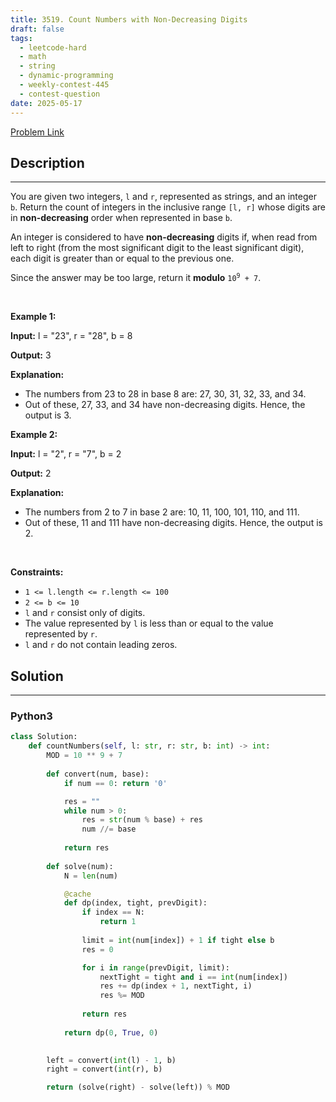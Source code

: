 ```yaml
---
title: 3519. Count Numbers with Non-Decreasing Digits 
draft: false
tags: 
  - leetcode-hard
  - math
  - string
  - dynamic-programming
  - weekly-contest-445
  - contest-question
date: 2025-05-17
---
```


[Problem Link](https://leetcode.com/problems/count-numbers-with-non-decreasing-digits/)

## Description

---
<p>You are given two integers, <code>l</code> and <code>r</code>, represented as strings, and an integer <code>b</code>. Return the count of integers in the inclusive range <code>[l, r]</code> whose digits are in <strong>non-decreasing</strong> order when represented in base <code>b</code>.</p>

<p>An integer is considered to have <strong>non-decreasing</strong> digits if, when read from left to right (from the most significant digit to the least significant digit), each digit is greater than or equal to the previous one.</p>

<p>Since the answer may be too large, return it <strong>modulo</strong> <code>10<sup>9</sup> + 7</code>.</p>

<p>&nbsp;</p>
<p><strong class="example">Example 1:</strong></p>

<div class="example-block">
<p><strong>Input:</strong> <span class="example-io">l = &quot;23&quot;, r = &quot;28&quot;, b = 8</span></p>

<p><strong>Output:</strong> <span class="example-io">3</span></p>

<p><strong>Explanation:</strong></p>

<ul>
	<li>The numbers from 23 to 28 in base 8 are: 27, 30, 31, 32, 33, and 34.</li>
	<li>Out of these, 27, 33, and 34 have non-decreasing digits. Hence, the output is 3.</li>
</ul>
</div>

<p><strong class="example">Example 2:</strong></p>

<div class="example-block">
<p><strong>Input:</strong> <span class="example-io">l = &quot;2&quot;, r = &quot;7&quot;, b = 2</span></p>

<p><strong>Output:</strong> <span class="example-io">2</span></p>

<p><strong>Explanation:</strong></p>

<ul>
	<li>The numbers from 2 to 7 in base 2 are: 10, 11, 100, 101, 110, and 111.</li>
	<li>Out of these, 11 and 111 have non-decreasing digits. Hence, the output is 2.</li>
</ul>
</div>

<p>&nbsp;</p>
<p><strong>Constraints:</strong></p>

<ul>
	<li><code><font face="monospace">1 &lt;= l.length &lt;= r.length &lt;= 100</font></code></li>
	<li><code>2 &lt;= b &lt;= 10</code></li>
	<li><code>l</code> and <code>r</code> consist only of digits.</li>
	<li>The value represented by <code>l</code> is less than or equal to the value represented by <code>r</code>.</li>
	<li><code>l</code> and <code>r</code> do not contain leading zeros.</li>
</ul>


## Solution

---
### Python3
``` py title='count-numbers-with-non-decreasing-digits'
class Solution:
    def countNumbers(self, l: str, r: str, b: int) -> int:
        MOD = 10 ** 9 + 7
        
        def convert(num, base):
            if num == 0: return '0'

            res = ""
            while num > 0:
                res = str(num % base) + res
                num //= base
            
            return res
        
        def solve(num):
            N = len(num)

            @cache
            def dp(index, tight, prevDigit):
                if index == N:
                    return 1
                
                limit = int(num[index]) + 1 if tight else b
                res = 0

                for i in range(prevDigit, limit):
                    nextTight = tight and i == int(num[index])
                    res += dp(index + 1, nextTight, i)
                    res %= MOD
                
                return res
            
            return dp(0, True, 0)

        
        left = convert(int(l) - 1, b)
        right = convert(int(r), b)

        return (solve(right) - solve(left)) % MOD
```

